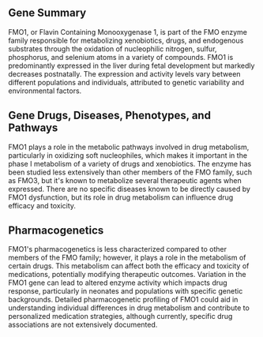 ## Gene Summary
FMO1, or Flavin Containing Monooxygenase 1, is part of the FMO enzyme family responsible for metabolizing xenobiotics, drugs, and endogenous substrates through the oxidation of nucleophilic nitrogen, sulfur, phosphorus, and selenium atoms in a variety of compounds. FMO1 is predominantly expressed in the liver during fetal development but markedly decreases postnatally. The expression and activity levels vary between different populations and individuals, attributed to genetic variability and environmental factors.

## Gene Drugs, Diseases, Phenotypes, and Pathways
FMO1 plays a role in the metabolic pathways involved in drug metabolism, particularly in oxidizing soft nucleophiles, which makes it important in the phase I metabolism of a variety of drugs and xenobiotics. The enzyme has been studied less extensively than other members of the FMO family, such as FMO3, but it's known to metabolize several therapeutic agents when expressed. There are no specific diseases known to be directly caused by FMO1 dysfunction, but its role in drug metabolism can influence drug efficacy and toxicity.

## Pharmacogenetics
FMO1's pharmacogenetics is less characterized compared to other members of the FMO family; however, it plays a role in the metabolism of certain drugs. This metabolism can affect both the efficacy and toxicity of medications, potentially modifying therapeutic outcomes. Variation in the FMO1 gene can lead to altered enzyme activity which impacts drug response, particularly in neonates and populations with specific genetic backgrounds. Detailed pharmacogenetic profiling of FMO1 could aid in understanding individual differences in drug metabolism and contribute to personalized medication strategies, although currently, specific drug associations are not extensively documented.